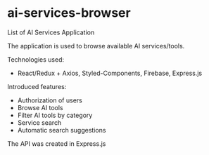 # ai-services-browser
List of AI Services Application

The application is used to browse available AI services/tools.

Technologies used:
- React/Redux + Axios, Styled-Components, Firebase, Express.js

Introduced features:
- Authorization of users
- Browse AI tools
- Filter AI tools by category
- Service search
- Automatic search suggestions

The API was created in Express.js


